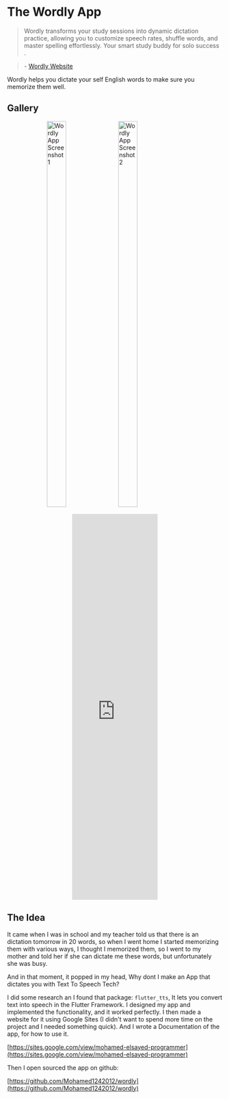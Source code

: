# The Wordly App

> Wordly transforms your study sessions into dynamic dictation practice, allowing you to customize speech rates, shuffle words, and master spelling effortlessly. Your smart study buddy for solo success .

> \- [Wordly Website](https://sites.google.com/view/mohamed-elsayed-programmer/)

Wordly helps you dictate your self English words to make sure you memorize them well.

## Gallery

<div style="display: flex; gap: 16px; justify-content: center; flex-wrap: wrap;">
    <img src="https://lh6.googleusercontent.com/wa7o7J8ERkOen1Lt9MyqzTyUyhhO_lwverxKUfe9b8CiYTVjYO-rXRzqdAXWabhjXOBZYBAMe6pTPzDiFr7qAF0=w1280" alt="Wordly App Screenshot 1" style="width: 30%; height: 900px;">
    <img src="https://lh6.googleusercontent.com/L65Ozy8fKuy-xIzBmvzXIfNtfY_KHzSLQugy0o2dUXaFsFgy7ZgEYhey3EN2wTI6rBetD3x3ipMqFEFGgkOizA8=w1280" alt="Wordly App Screenshot 2" style="width: 30%; height: 900px;">
    <iframe width="320" height="900" src="https://www.youtube.com/embed/vNhnYOHQ9hU?si=hMq_SrpgqzFm-_fh" title="Wordly App Demo" frameborder="0" allowfullscreen style="width: 30%; min-width: 200px; aspect-ratio: 16/9;"></iframe>   </div>

## The Idea

It came when I was in school and my teacher told us that there is an dictation tomorrow in 20 words, so when I went home I started memorizing them with various ways, I thought I memorized them, so I went to my mother and told her if she can dictate me these words, but unfortunately she was busy.

And in that moment, it popped in my head, Why dont I make an App that dictates you with Text To Speech Tech?

I did some research an I found that package: `flutter_tts`, It lets you convert text into speech in the Flutter Framework.
I designed my app and implemented the functionality, and it worked perfectly.
I then made a website for it using Google Sites (I didn't want to spend more time on the project and I needed something quick).
And I wrote a Documentation of the app, for how to use it.

[https://sites.google.com/view/mohamed-elsayed-programmer](https://sites.google.com/view/mohamed-elsayed-programmer)

Then I open sourced the app on github:

[https://github.com/Mohamed1242012/wordly](https://github.com/Mohamed1242012/wordly)